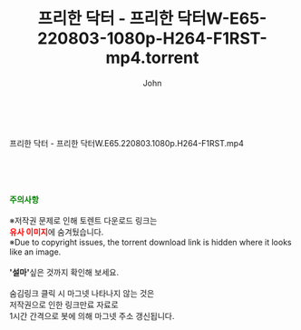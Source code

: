 ﻿---
layout: post
title:  "프리한 닥터 - 프리한 닥터W-E65-220803-1080p-H264-F1RST-mp4.torrent"
author: John
categories: [ 방송/음악 ]
tags: [  ]
image:  
description: "프리한 닥터 - 프리한 닥터W-E65-220803-1080p-H264-F1RST-mp4 torrent 정보 공유"
toc: true
toc_sticky: true
---

<br>
<div class="view-img">
<a class="view_image" href="https://torrentmobile59.com/bbs/view_image.php?fn=%2Fdata%2Ffile%2Fmusic%2F3735182707_Vinx3l4v_465db1d136f5ab2e7e4e4bfbd69b2b026cee582a.jpg" target="_blank"><img alt="" class="img-tag" content="https://torrentmobile59.com/data/file/music/3735182707_Vinx3l4v_465db1d136f5ab2e7e4e4bfbd69b2b026cee582a.jpg" itemprop="image" src="https://torrentmobile59.com/data/file/music/thumb-3735182707_Vinx3l4v_465db1d136f5ab2e7e4e4bfbd69b2b026cee582a_835x2212.jpg"/></a></div><div class="view-content" itemprop="description">
<p>프리한 닥터 - 프리한 닥터W.E65.220803.1080p.H264-F1RST.mp4<br/></p> </div>
    
<br><br><br>
<p data-ke-size="size16"><b><span style="color: green;">주의사항</span></b><br /><br />※저작권 문제로 인해 토렌트 다운로드 링크는<br /><b><span style="color: red;">유사 이미지</span></b>에 숨겨뒀습니다.<br />※Due to copyright issues, the torrent download link is hidden where it looks like an image.<br /><br /><b>'설마'</b>싶은 것까지 확인해 보세요.<br /><br />숨김링크 클릭 시 마그넷 나타나지 않는 것은<br />저작권으로 인한 링크만료 자료로<br />1시간 간격으로 봇에 의해 마그넷 주소 갱신됩니다.</p>
